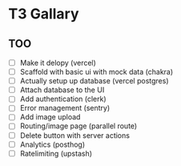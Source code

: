 # T3 Gallary

## TOO

- [ ] Make it delopy (vercel)
- [ ] Scaffold with basic ui with mock data (chakra)
- [ ] Actually setup up database (vercel postgres)
- [ ] Attach database to the UI
- [ ] Add authentication (clerk)
- [ ] Error management (sentry)
- [ ] Add image upload
- [ ] Routing/image page (parallel route)
- [ ] Delete button with server actions
- [ ] Analytics (posthog)
- [ ] Ratelimiting (upstash)
